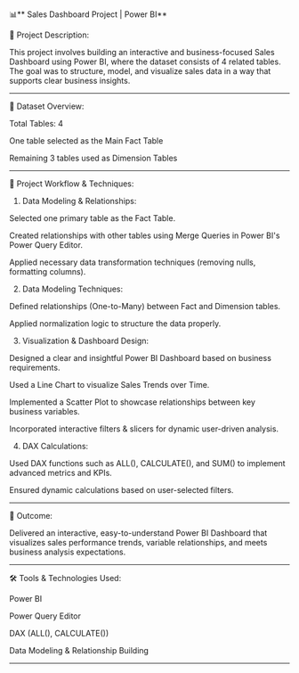 📊** Sales Dashboard Project | Power BI**

📝 Project Description:

This project involves building an interactive and business-focused Sales Dashboard using Power BI, where the dataset consists of 4 related tables. The goal was to structure, model, and visualize sales data in a way that supports clear business insights.


---

📂 Dataset Overview:

Total Tables: 4

One table selected as the Main Fact Table

Remaining 3 tables used as Dimension Tables



---

🔧 Project Workflow & Techniques:

1. Data Modeling & Relationships:

Selected one primary table as the Fact Table.

Created relationships with other tables using Merge Queries in Power BI's Power Query Editor.

Applied necessary data transformation techniques (removing nulls, formatting columns).



2. Data Modeling Techniques:

Defined relationships (One-to-Many) between Fact and Dimension tables.

Applied normalization logic to structure the data properly.



3. Visualization & Dashboard Design:

Designed a clear and insightful Power BI Dashboard based on business requirements.

Used a Line Chart to visualize Sales Trends over Time.

Implemented a Scatter Plot to showcase relationships between key business variables.

Incorporated interactive filters & slicers for dynamic user-driven analysis.



4. DAX Calculations:

Used DAX functions such as ALL(), CALCULATE(), and SUM() to implement advanced metrics and KPIs.

Ensured dynamic calculations based on user-selected filters.





---

🎯 Outcome:

Delivered an interactive, easy-to-understand Power BI Dashboard that visualizes sales performance trends, variable relationships, and meets business analysis expectations.


---

🛠️ Tools & Technologies Used:

Power BI

Power Query Editor

DAX (ALL(), CALCULATE())

Data Modeling & Relationship Building



---
